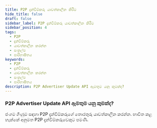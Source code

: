 ```yaml
---
title: P2P දැන්වීම්කරු යාවත්කාලීන කිරීම
hide_title: false
draft: false
sidebar_label: P2P දැන්වීම්කරු යාවත්කාලීන කිරීම
sidebar_position: 4
tags:
  - P2P
  - දැන්වීම්කරු
  - යාවත්කාලීන කරන්න
  - සංකල්ප
  - පාරිභාෂිතය
keywords:
  - P2P
  - දැන්වීම්කරු
  - යාවත්කාලීන කරන්න
  - සංකල්ප
  - පාරිභාෂිතය
description: P2P Advertiser Update API ඇමතුම යනු කුමක්ද?
---
```


### P2P Advertiser Update API ඇමතුම යනු කුමක්ද?

ජංගම ගිණුම සඳහා P2P දැන්වීම්කරුගේ තොරතුරු යාවත්කාලීන කරන්න. භාවිත කළ හැක්කේ අනුමත P2P දැන්වීම්කරුවෙකුට පමණි.
